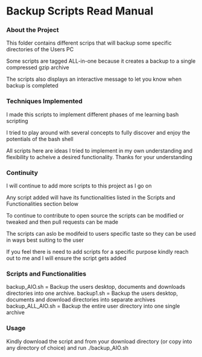 # Backup Scripts Read Manual

### About the Project

This folder contains different scrips that will backup some specific directories of the Users PC

Some scripts are tagged ALL-in-one because it creates a backup to a single compressed gzip archive

The scripts also displays an interactive message to let you know when backup is completed 


### Techniques Implemented

I made this scripts to implement different phases of me learning bash scripting

I tried to play around with several concepts to fully discover and enjoy the potentials of the bash shell 

All scripts here are ideas I tried to implement in my own understanding and flexibility to acheive a desired functionality. Thanks for your understanding

### Continuity
I will continue to add more scripts to this project as I go on

Any script added will have its functionalities listed in the Scripts and Functionalities section below

To continue to contribute to open source the scripts can be modified or tweaked and then pull requests can be made 

The scripts can aslo be modifeid to users specific taste so they can be used in ways best suiting to the user

If you feel there is need to add scripts for a specific purpose kindly reach out to me and I will ensure the script gets added 

### Scripts and Functionalities
backup_AIO.sh = Backup the users desktop, documents and downloads directories into one archive.
backup1.sh = Backup the users desktop, documents and download directories into separate archives
backup_ALL_AIO.sh = Backup the entire user directory into one single archive  

### Usage
Kindly download the script and from your download directory (or copy into any directory of choice) and run ./backup_AIO.sh
